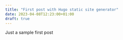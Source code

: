 ```yaml
---
title: "First post with Hugo static site generator"
date: 2023-04-08T12:23:00+01:00
draft: true
---
```


Just a sample first post